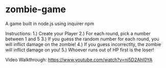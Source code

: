 # zombie-game
A game built in node.js using inquirer npm


Instructions:
1.) Create your Player
2.) For each round, pick a number between 1 and 5
3.) If you guess the random number for each round, you will inflict damage on the zombie!
4.) If you guess incorrectlty, the zombie will inflict damage on you!
5.) Whoever runs out of HP first is the loser!

Video Walkthrough:
https://www.youtube.com/watch?v=ni5D2AhI0YA